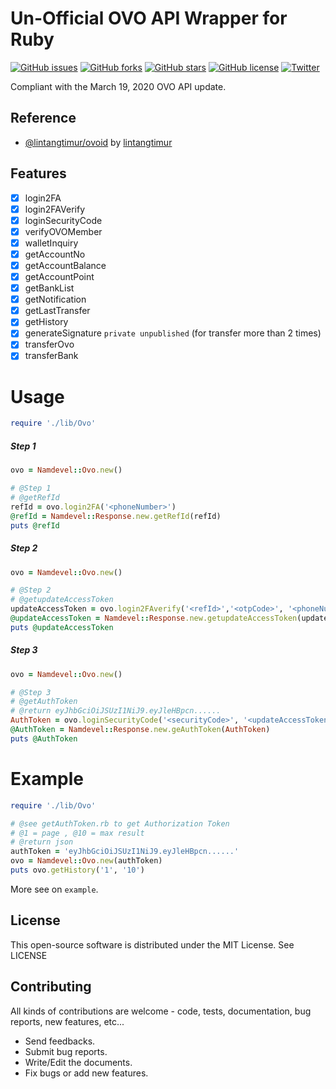 # Un-Official OVO API Wrapper for Ruby
[![GitHub issues](https://img.shields.io/github/issues/namdevel/ovoid-ruby)](https://github.com/namdevel/ovoid-ruby/issues)
[![GitHub forks](https://img.shields.io/github/forks/namdevel/ovoid-ruby)](https://github.com/namdevel/ovoid-ruby/network)
[![GitHub stars](https://img.shields.io/github/stars/namdevel/ovoid-ruby)](https://github.com/namdevel/ovoid-ruby/stargazers)
[![GitHub license](https://img.shields.io/github/license/namdevel/ovoid-ruby)](https://github.com/namdevel/ovoid-ruby/blob/master/LICENSE)
[![Twitter](https://img.shields.io/twitter/url?url=https%3A%2F%2Fgithub.com%2Fnamdevel%2Fovoid-ruby)](https://twitter.com/intent/tweet?text=Wow:&url=https%3A%2F%2Fgithub.com%2Fnamdevel%2Fovoid-ruby)

Compliant with the March 19, 2020 OVO API update.

Reference
------------
- [@lintangtimur/ovoid](https://github.com/lintangtimur/ovoid) by [lintangtimur](https://github.com/lintangtimur)

Features
------------
- [x] login2FA
- [x] login2FAVerify
- [x] loginSecurityCode
- [x] verifyOVOMember
- [x] walletInquiry
- [x] getAccountNo
- [x] getAccountBalance
- [x] getAccountPoint
- [x] getBankList
- [x] getNotification
- [x] getLastTransfer
- [x] getHistory
- [x] generateSignature `private unpublished` (for transfer more than 2 times)
- [x] transferOvo
- [x] transferBank

# Usage
```ruby
require './lib/Ovo'
```
##### Step 1
```ruby
ovo = Namdevel::Ovo.new()

# @Step 1 
# @getRefId
refId = ovo.login2FA('<phoneNumber>')
@refId = Namdevel::Response.new.getRefId(refId)
puts @refId
```
##### Step 2
```ruby
ovo = Namdevel::Ovo.new()

# @Step 2 
# @getupdateAccessToken
updateAccessToken = ovo.login2FAverify('<refId>','<otpCode>', '<phoneNumber>')
@updateAccessToken = Namdevel::Response.new.getupdateAccessToken(updateAccessToken)
puts @updateAccessToken
```
##### Step 3
```ruby
ovo = Namdevel::Ovo.new()

# @Step 3
# @getAuthToken
# @return eyJhbGciOiJSUzI1NiJ9.eyJleHBpcn......
AuthToken = ovo.loginSecurityCode('<securityCode>', '<updateAccessToken>')
@AuthToken = Namdevel::Response.new.geAuthToken(AuthToken)
puts @AuthToken
```
# Example
```ruby
require './lib/Ovo'

# @see getAuthToken.rb to get Authorization Token
# @1 = page , @10 = max result
# @return json
authToken = 'eyJhbGciOiJSUzI1NiJ9.eyJleHBpcn......'
ovo = Namdevel::Ovo.new(authToken)
puts ovo.getHistory('1', '10')
```
More see on `example`.

License
------------

This open-source software is distributed under the MIT License. See LICENSE

Contributing
------------

All kinds of contributions are welcome - code, tests, documentation, bug reports, new features, etc...

* Send feedbacks.
* Submit bug reports.
* Write/Edit the documents.
* Fix bugs or add new features.

